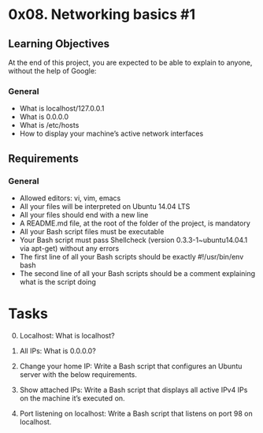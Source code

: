 # **0x08. Networking basics #1**

## **Learning Objectives**
At the end of this project, you are expected to be able to explain to anyone, without the help of Google:

### **General**
+ What is localhost/127.0.0.1
+ What is 0.0.0.0
+ What is /etc/hosts
+ How to display your machine’s active network interfaces

## **Requirements**

### **General**
+ Allowed editors: vi, vim, emacs
+ All your files will be interpreted on Ubuntu 14.04 LTS
+ All your files should end with a new line
+ A README.md file, at the root of the folder of the project, is mandatory
+ All your Bash script files must be executable
+ Your Bash script must pass Shellcheck (version 0.3.3-1~ubuntu14.04.1 via apt-get) without any errors
+ The first line of all your Bash scripts should be exactly #!/usr/bin/env bash
+ The second line of all your Bash scripts should be a comment explaining what is the script doing

# **Tasks**

0. Localhost: What is localhost?

1. All IPs: What is 0.0.0.0?

2. Change your home IP: Write a Bash script that configures an Ubuntu server with the below requirements.

3. Show attached IPs: Write a Bash script that displays all active IPv4 IPs on the machine it’s executed on.

4. Port listening on localhost: Write a Bash script that listens on port 98 on localhost.
